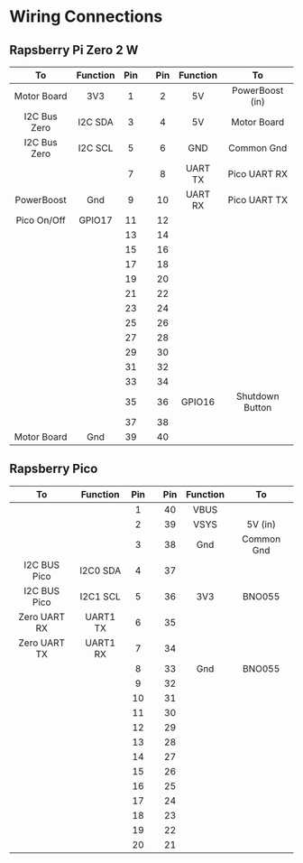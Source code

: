 # Wiring Connections

## Rapsberry Pi Zero 2 W

| To | Function          | Pin | | Pin | Function | To |
| :---: |  :---: | :---: | :---: | :---: | :---: | :---: |
| Motor Board  | 3V3     |  1 |  |  2 | 5V | PowerBoost (in) |
| I2C Bus Zero | I2C SDA |  3 |   |  4 | 5V | Motor Board |
| I2C Bus Zero | I2C SCL |  5 |  |  6 | GND | Common Gnd |
|              |         |  7 |  |  8 | UART TX | Pico UART RX |
| PowerBoost   | Gnd     |  9 |  | 10 | UART RX | Pico UART TX |
| Pico On/Off  | GPIO17  | 11 |  | 12 |  |  |
|              |         | 13 |  | 14 |  |  |
|              |         | 15 |  | 16 |  |  |
|              |         | 17 |  | 18 |  |  |
|              |         | 19 |  | 20 |  |  |
|              |         | 21 |  | 22 |  |  |
|              |         | 23 |  | 24 |  |  |
|              |         | 25 |  | 26 |  |  |
|              |         | 27 |  | 28 |  |  |
|              |         | 29 |  | 30 |  |  |
|              |         | 31 |  | 32 |  |  |
|              |         | 33 |  | 34 |  |  |
|              |         | 35 |  | 36 | GPIO16 | Shutdown Button |
|              |         | 37 |  | 38 |  |  |
| Motor Board  |   Gnd   | 39 |  | 40 |  |  |


## Rapsberry Pico

| To    | Function        | Pin | | Pin | Function | To |
| :---: |  :---: | :---: | :---: | :---: | :---: | :---: |
|              |          |  1 |  | 40 | VBUS   |            |
|              |          |  2 |  | 39 | VSYS   | 5V (in)    |
|              |          |  3 |  | 38 | Gnd    | Common Gnd |
| I2C BUS Pico | I2C0 SDA |  4 |  | 37 |        |            |
| I2C BUS Pico | I2C1 SCL |  5 |  | 36 | 3V3    | BNO055 |
| Zero UART RX | UART1 TX |  6 |  | 35 |        |        |
| Zero UART TX | UART1 RX |  7 |  | 34 |        |        |
|              |          |  8 |  | 33 | Gnd    | BNO055 |
|              |          |  9 |  | 32 |  |  |
|              |          | 10 |  | 31 |  |  |
|              |          | 11 |  | 30 |  |  |
|              |          | 12 |  | 29 |  |  |
|              |          | 13 |  | 28 |  |  |
|              |          | 14 |  | 27 |  |  |
|              |          | 15 |  | 26 |  |  |
|              |          | 16 |  | 25 |  |  |
|              |          | 17 |  | 24 |  |  |
|              |          | 18 |  | 23 |  |  |
|              |          | 19 |  | 22 |  |  |
|              |          | 20 |  | 21 |  |  |
